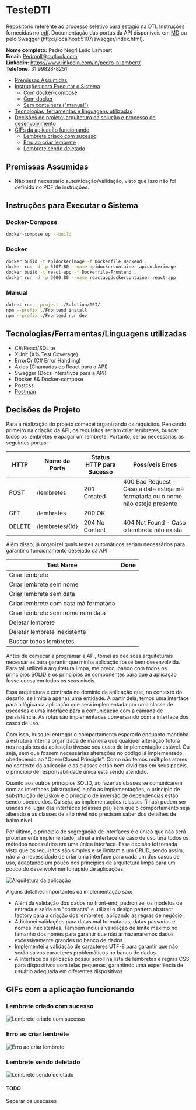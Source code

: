 # TesteDTI

Repositório referente ao processo seletivo para estágio na DTI. Instruções fornecidas no [pdf](docs/1.0%20-%20Teste%20dti%20-%20Dev%20Estágio.pdf). Documentação das portas da API disponíveis em [MD](docs/api.md) ou pelo Swagger (http://localhost:5107/swagger/index.html).

**Nome completo:** Pedro Negri Leão Lambert  
**Email:** Pedronll@outlook.com     
**Linkedin:** https://www.linkedin.com/in/pedro-nllambert/  
**Telefone:** 31 99828-8251  

- [Premissas Assumidas](#premissas-assumidas)
- [Instruções para Executar o Sistema](#instruções-para-executar-o-sistema)
    - [Com docker-compose](#docker-compose)
    - [Com docker](#docker)
    - [Sem containers ("manual")](#manual)
- [Tecnologias, ferramentas e linguagens utilizadas](#tecnologiasferramentaslinguagens-utilizadas)
- [Decisões de projeto: arquitetura da solução e processo de desenvolvimento](#decisões-de-projeto)
- [GIFs da aplicação funcionando](#gifs-com-a-aplicação-funcionando)
    - [Lembrete criado com sucesso](#lembrete-criado-com-sucesso)
    - [Erro ao criar lembrete](#erro-ao-criar-lembrete)
    - [Lembrete sendo deletado](#lembrete-sendo-deletado)

## Premissas Assumidas

- Não será necessário autenticação/validação, visto que isso não foi definido no PDF de instruções.

## Instruções para Executar o Sistema

### Docker-Compose
```bash
docker-compose up --build
```

### Docker
```bash
docker build -t apidockerimage -f Dockerfile.Backend .
docker run -d -p 5107:80 --name apidockercontainer apidockerimage
docker build -t react-app -f Dockerfile-Frontend .
docker run -d -p 3000:80 --name reactappdockercontainer react-app
```

### Manual
```bash
dotnet run --project ./Solution/API/
npm --prefix ./Frontend install 
npm --prefix ./Frontend run dev
```

## Tecnologias/Ferramentas/Linguagens utilizadas
- C#/React/SQLite
- XUnit (X% Test Coverage)
- ErrorOr (C# Error Handling)
- Axios (Chamadas do React para a API)
- Swagger (Docs interativos para a API)
- Docker && Docker-compose
- Postcss
- [Postman](./docs/TesteDTI.postman_collection.json)

## Decisões de Projeto

Para a realização do projeto comecei organizando os requisitos. Pensando primeiro na criação da API, os requisitos seriam criar lembretes, buscar todos os lembretes e apagar um lembrete. Portanto, serão necessárias as seguintes portas:

| HTTP   | Nome da Porta   | Status HTTP para Sucesso | Possíveis Erros                                                                 |
|--------|------------------|--------------------------|---------------------------------------------------------------------------------|
| POST   | /lembretes       | 201 Created              | 400 Bad Request - Caso a data esteja má formatada ou o nome não esteja presente |
| GET    | /lembretes       | 200 OK                   |                                                                                 |
| DELETE | /lembretes/{id}  | 204 No Content           | 404 Not Found - Caso o lembrete não exista                                      |

Além disso, já organizei quais testes automáticos seriam necessários para garantir o funcionamento desejado da API:

| Test Name                          | Done |
|------------------------------------|------|
| Criar lembrete                     |      |
| Criar lembrete sem nome            |      |
| Criar lembrete sem data            |      |
| Criar lembrete com data má formatada |      |
| Criar lembrete sem nome nem data   |      |
| Deletar lembrete                   |      |
| Deletar lembrete inexistente       |      |
| Buscar todos lembretes             |      |

Antes de começar a programar a API, tomei as decisões arquiteturais necessárias para garantir que minha aplicação fosse bem desenvolvida. Para tal, utilizei a arquitetura limpa, me preocupando com todos os princípios SOLID e os princípios de componentes para que a aplicação fosse coesa em todos os seus níveis.

Essa arquitetura é centrada no domínio da aplicação que, no contexto do desafio, se limita a apenas uma entidade. A partir dela, temos uma interface para a lógica da aplicação que será implementada por uma classe de usecases e uma interface para a comunicação com a camada de persistência. As rotas são implementadas conversando com a interface dos casos de uso.

Com isso, busquei entregar o comportamento esperado enquanto mantinha a estrutura interna organizada de maneira que qualquer alteração futura nos requisitos da aplicação tivesse seu custo de implementação estável. Ou seja, sem que fossem necessárias alterações no código já implementado, obedecendo ao "Open/Closed Principle". Como não temos múltiplos atores no contexto da aplicação e as classes estão bem divididas em seus papéis, o princípio de responsabilidade única está sendo atendido.

Quanto aos outros princípios SOLID, ao fazer as classes se comunicarem com as interfaces (abstrações) e não as implementações, o princípio de substituição de Liskov e o princípio de inversão de dependências estão sendo obedecidos. Ou seja, as implementações (classes filhas) podem ser usadas no lugar das interfaces (classes pai) sem que o comportamento seja alterado e as classes de alto nível não precisam saber dos detalhes de baixo nível.

Por último, o princípio de segregação de interfaces é o único que não será propriamente implementado, afinal a interface de caso de uso terá todos os métodos necessários em uma única interface. Essa decisão foi tomada visto que os requisitos são simples e se limitam a um CRUD, sendo assim, não vi a necessidade de criar uma interface para cada um dos casos de uso, adaptando um pouco dos princípios de arquitetura limpa para um pouco do desenvolvimento rápido de aplicações.

![Arquitetura da aplicação](docs/arquitetura.png)


Alguns detalhes importantes da implementação são:

- Além da validação dos dados no front-end, padronizei os modelos de entrada e saída em "contracts" e utilizei o design pattern abstract factory para a criação dos lembretes, aplicando as regras de negócio.
- Adicionei validações para datas mal formatadas, datas passadas e nomes inexistentes. Também incluí a validação de limite máximo no tamanho dos nomes para garantir que não armazenaremos dados excessivamente grandes no banco de dados.
- Implementei a validação de caracteres UTF-8 para garantir que não serão salvos caracteres problemáticos no banco de dados.
- A interface da aplicação possui scroll na lista de lembretes e regras CSS para dispositivos com telas pequenas, garantindo uma experiência de usuário adequada em diferentes dispositivos.


## GIFs com a aplicação funcionando
### Lembrete criado com sucesso
![Lembrete criado com sucesso](./docs/gifs/CreateReminderSuccess.gif)

### Erro ao criar lembrete
![Erro ao criar lembrete](./docs/gifs/CreateReminderError.gif)

### Lembrete sendo deletado
![Lembrete sendo deletado](./docs/gifs/DeleteReminder.gif)

#### TODO
Separar os usecases